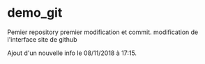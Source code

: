# demo_git
Pemier repository
premier modification et commit.
modification de l'interface site de github

Ajout d'un nouvelle info le 08/11/2018 à 17:15. 
